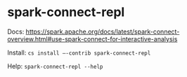 # spark-connect-repl

Docs: https://spark.apache.org/docs/latest/spark-connect-overview.html#use-spark-connect-for-interactive-analysis

Install: `cs install –-contrib spark-connect-repl`

Help: `spark-connect-repl --help`

